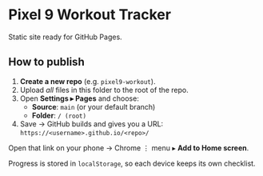 # Pixel 9 Workout Tracker

Static site ready for GitHub Pages.

## How to publish

1. **Create a new repo** (e.g. `pixel9-workout`).
2. Upload *all* files in this folder to the root of the repo.
3. Open **Settings ▸ Pages** and choose:
   * **Source**: `main` (or your default branch)
   * **Folder**: `/ (root)`
4. Save → GitHub builds and gives you a URL:<br>
   `https://<username>.github.io/<repo>/`

Open that link on your phone → Chrome ⋮ menu ▸ **Add to Home screen**.

Progress is stored in `localStorage`, so each device keeps its own checklist.
